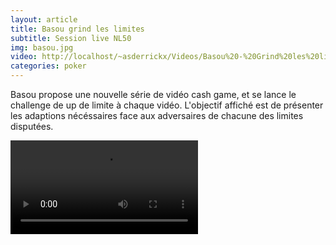 ```yaml
---
layout: article
title: Basou grind les limites
subtitle: Session live NL50
img: basou.jpg
video: http://localhost/~asderrickx/Videos/Basou%20-%20Grind%20les%20limites%20-%20Session%20live%20NL50.mp4
categories: poker
---
```


<div class="body">
  
  <p>Basou propose une nouvelle série de vidéo cash game, et se lance le challenge de up de limite à chaque vidéo. L'objectif affiché est de présenter les adaptions nécéssaires face aux adversaires de chacune des limites disputées.</p>
  
  <div class="video">
    <video id="player" controls>
        <source src="{{ page.video }}" type="video/mp4">
    </video>
  </div>
  
</div>
